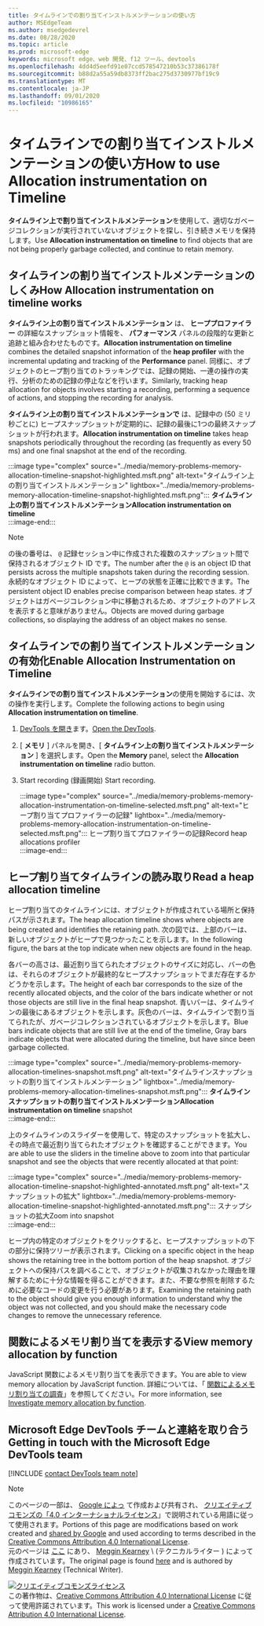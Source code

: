 ```yaml
---
title: タイムラインでの割り当てインストルメンテーションの使い方
author: MSEdgeTeam
ms.author: msedgedevrel
ms.date: 08/28/2020
ms.topic: article
ms.prod: microsoft-edge
keywords: microsoft edge、web 開発、f12 ツール、devtools
ms.openlocfilehash: 4dd4d5eefd91e07ccd578547210b53c37386178f
ms.sourcegitcommit: b88d2a55a59db8373ff2bac275d3730977bf19c9
ms.translationtype: MT
ms.contentlocale: ja-JP
ms.lasthandoff: 09/01/2020
ms.locfileid: "10986165"
---
```

<!-- Copyright Meggin Kearney 

   Licensed under the Apache License, Version 2.0 (the "License");
   you may not use this file except in compliance with the License.
   You may obtain a copy of the License at

       https://www.apache.org/licenses/LICENSE-2.0

   Unless required by applicable law or agreed to in writing, software
   distributed under the License is distributed on an "AS IS" BASIS,
   WITHOUT WARRANTIES OR CONDITIONS OF ANY KIND, either express or implied.
   See the License for the specific language governing permissions and
   limitations under the License. -->

# <span data-ttu-id="c5896-103">タイムラインでの割り当てインストルメンテーションの使い方</span><span class="sxs-lookup"><span data-stu-id="c5896-103">How to use Allocation instrumentation on Timeline</span></span>  

<span data-ttu-id="c5896-104">**タイムライン上で割り当てインストルメンテーション**を使用して、適切なガベージコレクションが実行されていないオブジェクトを探し、引き続きメモリを保持します。</span><span class="sxs-lookup"><span data-stu-id="c5896-104">Use **Allocation instrumentation on timeline** to find objects that are not being properly garbage collected, and continue to retain memory.</span></span>  

## <span data-ttu-id="c5896-105">タイムラインの割り当てインストルメンテーションのしくみ</span><span class="sxs-lookup"><span data-stu-id="c5896-105">How Allocation instrumentation on timeline works</span></span>  

<span data-ttu-id="c5896-106">**タイムライン上の割り当てインストルメンテーション** は、 **ヒーププロファイラー** の詳細なスナップショット情報を、 **パフォーマンス** パネルの段階的な更新と追跡と組み合わせたものです。</span><span class="sxs-lookup"><span data-stu-id="c5896-106">**Allocation instrumentation on timeline** combines the detailed snapshot information of the **heap profiler** with the incremental updating and tracking of the **Performance** panel.</span></span>  <span data-ttu-id="c5896-107">同様に、オブジェクトのヒープ割り当てのトラッキングでは、記録の開始、一連の操作の実行、分析のための記録の停止などを行います。</span><span class="sxs-lookup"><span data-stu-id="c5896-107">Similarly, tracking heap allocation for objects involves starting a recording, performing a sequence of actions, and stopping the recording for analysis.</span></span>  

<!--todo: add profile memory problems (heap profiler) section when available  -->  
<!--todo: add profile evaluate performance (Performance panel) section when available  -->  

<span data-ttu-id="c5896-108">**タイムライン上の割り当てインストルメンテーションで** は、記録中の (50 ミリ秒ごとに) ヒープスナップショットが定期的に、記録の最後に1つの最終スナップショットが行われます。</span><span class="sxs-lookup"><span data-stu-id="c5896-108">**Allocation instrumentation on timeline** takes heap snapshots periodically throughout the recording \(as frequently as every 50 ms\) and one final snapshot at the end of the recording.</span></span>  

:::image type="complex" source="../media/memory-problems-memory-allocation-timeline-snapshot-highlighted.msft.png" alt-text="タイムライン上の割り当てインストルメンテーション" lightbox="../media/memory-problems-memory-allocation-timeline-snapshot-highlighted.msft.png":::
   **<span data-ttu-id="c5896-110">タイムライン上の割り当てインストルメンテーション</span><span class="sxs-lookup"><span data-stu-id="c5896-110">Allocation instrumentation on timeline</span></span>**  
:::image-end:::  

> [!NOTE]
> <span data-ttu-id="c5896-111">の後の番号は、 `@` 記録セッション中に作成された複数のスナップショット間で保持されるオブジェクト ID です。</span><span class="sxs-lookup"><span data-stu-id="c5896-111">The number after the `@` is an object ID that persists across the multiple snapshots taken during the recording session.</span></span>  <span data-ttu-id="c5896-112">永続的なオブジェクト ID によって、ヒープの状態を正確に比較できます。</span><span class="sxs-lookup"><span data-stu-id="c5896-112">The persistent object ID enables precise comparison between heap states.</span></span>  <span data-ttu-id="c5896-113">オブジェクトはガベージコレクション中に移動されるため、オブジェクトのアドレスを表示すると意味がありません。</span><span class="sxs-lookup"><span data-stu-id="c5896-113">Objects are moved during garbage collections, so displaying the address of an object makes no sense.</span></span>  

## <span data-ttu-id="c5896-114">タイムラインでの割り当てインストルメンテーションの有効化</span><span class="sxs-lookup"><span data-stu-id="c5896-114">Enable Allocation Instrumentation on Timeline</span></span>  

<span data-ttu-id="c5896-115">**タイムラインでの割り当てインストルメンテーション**の使用を開始するには、次の操作を実行します。</span><span class="sxs-lookup"><span data-stu-id="c5896-115">Complete the following actions to begin using **Allocation instrumentation on timeline**.</span></span>  

1.  <span data-ttu-id="c5896-116">[DevTools を開き][DevtoolsOpenIndex]ます。</span><span class="sxs-lookup"><span data-stu-id="c5896-116">[Open the DevTools][DevtoolsOpenIndex].</span></span>  
1.  <span data-ttu-id="c5896-117">[ **メモリ** ] パネルを開き、[ **タイムライン上の割り当てインストルメンテーション** ] を選択します。</span><span class="sxs-lookup"><span data-stu-id="c5896-117">Open the **Memory** panel, select the **Allocation instrumentation on timeline** radio button.</span></span>  
1.  <span data-ttu-id="c5896-118">Start recording (録画開始) </span><span class="sxs-lookup"><span data-stu-id="c5896-118">Start recording.</span></span>  
    
    :::image type="complex" source="../media/memory-problems-memory-allocation-instrumentation-on-timeline-selected.msft.png" alt-text="ヒープ割り当てプロファイラーの記録" lightbox="../media/memory-problems-memory-allocation-instrumentation-on-timeline-selected.msft.png":::
       <span data-ttu-id="c5896-120">ヒープ割り当てプロファイラーの記録</span><span class="sxs-lookup"><span data-stu-id="c5896-120">Record heap allocations profiler</span></span>  
    :::image-end:::  
    
## <span data-ttu-id="c5896-121">ヒープ割り当てタイムラインの読み取り</span><span class="sxs-lookup"><span data-stu-id="c5896-121">Read a heap allocation timeline</span></span>  

<span data-ttu-id="c5896-122">ヒープ割り当てのタイムラインには、オブジェクトが作成されている場所と保持パスが示されます。</span><span class="sxs-lookup"><span data-stu-id="c5896-122">The heap allocation timeline shows where objects are being created and identifies the retaining path.</span></span>  <span data-ttu-id="c5896-123">次の図では、上部のバーは、新しいオブジェクトがヒープで見つかったことを示します。</span><span class="sxs-lookup"><span data-stu-id="c5896-123">In the following figure, the bars at the top indicate when new objects are found in the heap.</span></span>  

<span data-ttu-id="c5896-124">各バーの高さは、最近割り当てられたオブジェクトのサイズに対応し、バーの色は、それらのオブジェクトが最終的なヒープスナップショットでまだ存在するかどうかを示します。</span><span class="sxs-lookup"><span data-stu-id="c5896-124">The height of each bar corresponds to the size of the recently allocated objects, and the color of the bars indicate whether or not those objects are still live in the final heap snapshot.</span></span>  <span data-ttu-id="c5896-125">青いバーは、タイムラインの最後にあるオブジェクトを示します。灰色のバーは、タイムラインで割り当てられたが、ガベージコレクションされているオブジェクトを示します。</span><span class="sxs-lookup"><span data-stu-id="c5896-125">Blue bars indicate objects that are still live at the end of the timeline, Gray bars indicate objects that were allocated during the timeline, but have since been garbage collected.</span></span>  

:::image type="complex" source="../media/memory-problems-memory-allocation-timelines-snapshot.msft.png" alt-text="タイムラインスナップショットの割り当てインストルメンテーション" lightbox="../media/memory-problems-memory-allocation-timelines-snapshot.msft.png":::
   <span data-ttu-id="c5896-127">**タイムラインスナップショットの割り当てインストルメンテーション**</span><span class="sxs-lookup"><span data-stu-id="c5896-127">**Allocation instrumentation on timeline** snapshot</span></span>  
:::image-end:::  

<!--In the following figure, an action was performed 3 times.  The sample program caches five objects, so the last five blue bars are expected.  But the left-most blue bar indicates a potential problem.  -->  
<!--todo: redo figure 4 with multiple click actions  -->  

<span data-ttu-id="c5896-128">上のタイムラインのスライダーを使用して、特定のスナップショットを拡大し、その時点で最近割り当てられたオブジェクトを確認することができます。</span><span class="sxs-lookup"><span data-stu-id="c5896-128">You are able to use the sliders in the timeline above to zoom into that particular snapshot and see the objects that were recently allocated at that point:</span></span>  

:::image type="complex" source="../media/memory-problems-memory-allocation-timeline-snapshot-highlighted-annotated.msft.png" alt-text="スナップショットの拡大" lightbox="../media/memory-problems-memory-allocation-timeline-snapshot-highlighted-annotated.msft.png":::
   <span data-ttu-id="c5896-130">スナップショットの拡大</span><span class="sxs-lookup"><span data-stu-id="c5896-130">Zoom into snapshot</span></span>  
:::image-end:::  

<span data-ttu-id="c5896-131">ヒープ内の特定のオブジェクトをクリックすると、ヒープスナップショットの下の部分に保持ツリーが表示されます。</span><span class="sxs-lookup"><span data-stu-id="c5896-131">Clicking on a specific object in the heap shows the retaining tree in the bottom portion of the heap snapshot.</span></span>  <span data-ttu-id="c5896-132">オブジェクトへの保持パスを調べることで、オブジェクトが収集されなかった理由を理解するために十分な情報を得ることができます。また、不要な参照を削除するために必要なコードの変更を行う必要があります。</span><span class="sxs-lookup"><span data-stu-id="c5896-132">Examining the retaining path to the object should give you enough information to understand why the object was not collected, and you should make the necessary code changes to remove the unnecessary reference.</span></span>  

## <span data-ttu-id="c5896-133">関数によるメモリ割り当てを表示する</span><span class="sxs-lookup"><span data-stu-id="c5896-133">View memory allocation by function</span></span>  

<span data-ttu-id="c5896-134">JavaScript 関数によるメモリ割り当てを表示できます。</span><span class="sxs-lookup"><span data-stu-id="c5896-134">You are able to view memory allocation by JavaScript function.</span></span>  <span data-ttu-id="c5896-135">詳細については、「 [関数によるメモリ割り当ての調査][DevtoolsMemoryProblemsIndexInvestigateMemoryAllocationFunction]」を参照してください。</span><span class="sxs-lookup"><span data-stu-id="c5896-135">For more information, see [Investigate memory allocation by function][DevtoolsMemoryProblemsIndexInvestigateMemoryAllocationFunction].</span></span>  

## <span data-ttu-id="c5896-136">Microsoft Edge DevTools チームと連絡を取り合う</span><span class="sxs-lookup"><span data-stu-id="c5896-136">Getting in touch with the Microsoft Edge DevTools team</span></span>  

[!INCLUDE [contact DevTools team note](../includes/contact-devtools-team-note.md)]  

<!-- links -->  

[DevToolsOpenIndex]: ../open.md "Microsoft Edge (Chromium) DevTools を開く |Microsoft ドキュメント"
[DevtoolsMemoryProblemsIndexInvestigateMemoryAllocationFunction]: ./index.md#investigate-memory-allocation-by-function "関数によるメモリ割り当てを調べる-メモリの問題を解決する |Microsoft ドキュメント"  

<!--[HeapProfiler]: ./heap-snapshots.md "How to Record Heap Snapshots"  -->  
<!--[PerformancePanel]: ../profile/evaluate-performance/timeline-tool ""  -->  

[MicrosoftEdgeChannel]: https://www.microsoftedgeinsider.com/download "Microsoft Edge チャネルをダウンロードする"  

> [!NOTE]
> <span data-ttu-id="c5896-140">このページの一部は、 [Google によっ][GoogleSitePolicies] て作成および共有され、 [クリエイティブコモンズの「4.0 インターナショナルライセンス][CCA4IL]」で説明されている用語に従って使用されます。</span><span class="sxs-lookup"><span data-stu-id="c5896-140">Portions of this page are modifications based on work created and [shared by Google][GoogleSitePolicies] and used according to terms described in the [Creative Commons Attribution 4.0 International License][CCA4IL].</span></span>  
> <span data-ttu-id="c5896-141">元のページは [ここ](https://developers.google.com/web/tools/chrome-devtools/memory-problems/allocation-profiler) にあり、 [Meggin Kearney][MegginKearney] \ (テクニカルライター \) によって作成されています。</span><span class="sxs-lookup"><span data-stu-id="c5896-141">The original page is found [here](https://developers.google.com/web/tools/chrome-devtools/memory-problems/allocation-profiler) and is authored by [Meggin Kearney][MegginKearney] \(Technical Writer\).</span></span>  

[![クリエイティブコモンズライセンス][CCby4Image]][CCA4IL]  
<span data-ttu-id="c5896-143">この著作物は、[Creative Commons Attribution 4.0 International License][CCA4IL] に従って使用許諾されています。</span><span class="sxs-lookup"><span data-stu-id="c5896-143">This work is licensed under a [Creative Commons Attribution 4.0 International License][CCA4IL].</span></span>  

[CCA4IL]: https://creativecommons.org/licenses/by/4.0  
[CCby4Image]: https://i.creativecommons.org/l/by/4.0/88x31.png  
[GoogleSitePolicies]: https://developers.google.com/terms/site-policies  
[KayceBasques]: https://developers.google.com/web/resources/contributors/kaycebasques  
[MegginKearney]: https://developers.google.com/web/resources/contributors/megginkearney  
